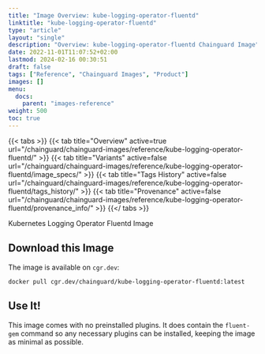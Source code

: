 ```yaml
---
title: "Image Overview: kube-logging-operator-fluentd"
linktitle: "kube-logging-operator-fluentd"
type: "article"
layout: "single"
description: "Overview: kube-logging-operator-fluentd Chainguard Image"
date: 2022-11-01T11:07:52+02:00
lastmod: 2024-02-16 00:30:51
draft: false
tags: ["Reference", "Chainguard Images", "Product"]
images: []
menu: 
  docs: 
    parent: "images-reference"
weight: 500
toc: true
---
```


{{< tabs >}}
{{< tab title="Overview" active=true url="/chainguard/chainguard-images/reference/kube-logging-operator-fluentd/" >}}
{{< tab title="Variants" active=false url="/chainguard/chainguard-images/reference/kube-logging-operator-fluentd/image_specs/" >}}
{{< tab title="Tags History" active=false url="/chainguard/chainguard-images/reference/kube-logging-operator-fluentd/tags_history/" >}}
{{< tab title="Provenance" active=false url="/chainguard/chainguard-images/reference/kube-logging-operator-fluentd/provenance_info/" >}}
{{</ tabs >}}



<!--overview:start-->
Kubernetes Logging Operator Fluentd Image
<!--overview:end-->

<!--getting:start-->
## Download this Image
The image is available on `cgr.dev`:

```
docker pull cgr.dev/chainguard/kube-logging-operator-fluentd:latest
```
<!--getting:end-->

<!--body:start-->
## Use It!

This image comes with no preinstalled plugins. It does contain the `fluent-gem` command so any necessary plugins can
be installed, keeping the image as minimal as possible.
<!--body:end-->

